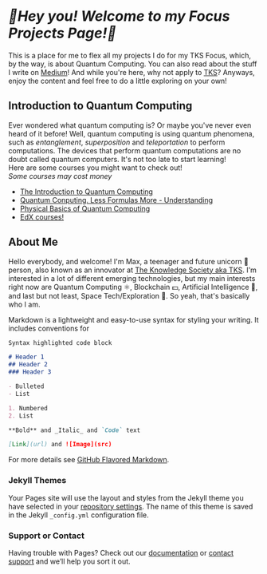 ***🦈Hey you! Welcome to my Focus Projects Page!🦈***
===============================================

This is a place for me to flex all my projects I do for my TKS Focus, which, by the way, is about Quantum Computing.
You can also read about the stuff I write on [Medium](https://max-c.medium.com)! 
And while you're here, why not apply to [TKS](https://tks.life)?
Anyways, enjoy the content and feel free to do a little exploring on your own!

Introduction to Quantum Computing
---------------------------------

Ever wondered what quantum computing is? 
Or maybe you've never even heard of it before! 
Well, quantum computing is using quantum phenomena, such as *entanglement*, *superposition* and *teleportation* to perform computations.
The devices that perform quantum computations are no doubt called quantum computers. 
It's not too late to start learning!  
Here are some courses you might want to check out!  
*Some courses may cost money*  
- [The Introduction to Quantum Computing](https://coursera.org/learn/quantum-computing-algorithms)
- [Quantum Conputing. Less Formulas More - Understanding](https://coursera.org/learn/quantum-computing-lfmu)
- [Physical Basics of Quantum Computing](https://coursera.org/learn/physical-basis-quantum-computing)
- [EdX courses!](https://edx.org/learn/quantum-computing)

## About Me
Hello everybody, and welcome! I'm Max, a teenager and future unicorn 🦄 person, also known as an innovator at [The Knowledge Society aka TKS](https://tks.world).
I'm interested in a lot of different emerging technologies, but my main interests right now are Quantum Computing ⚛️, Blockchain 💵, Artificial Intelligence 🤖, and last but not least, Space Tech/Exploration 🚀.
So yeah, that's basically who I am.

Markdown is a lightweight and easy-to-use syntax for styling your writing. It includes conventions for

```markdown
Syntax highlighted code block

# Header 1
## Header 2
### Header 3

- Bulleted
- List

1. Numbered
2. List

**Bold** and _Italic_ and `Code` text

[Link](url) and ![Image](src)
```

For more details see [GitHub Flavored Markdown](https://guides.github.com/features/mastering-markdown/).

### Jekyll Themes

Your Pages site will use the layout and styles from the Jekyll theme you have selected in your [repository settings](https://github.com/TKSMax/Dilmof/settings/pages). The name of this theme is saved in the Jekyll `_config.yml` configuration file.

### Support or Contact

Having trouble with Pages? Check out our [documentation](https://docs.github.com/categories/github-pages-basics/) or [contact support](https://support.github.com/contact) and we’ll help you sort it out.
